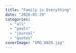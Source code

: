 ```yaml
---
title: "Family is Everything"
date: "2016-01-29"
categories: 
  - "all"
  - "goals"
  - "journal"
  - "quotes"
coverImage: "IMG_0020.jpg"
---
```




